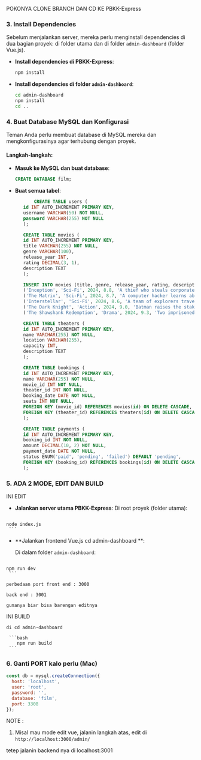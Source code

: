 POKONYA CLONE BRANCH DAN CD KE PBKK-Express

### 3. **Install Dependencies**
   Sebelum menjalankan server, mereka perlu menginstall dependencies di dua bagian proyek: di folder utama dan di folder `admin-dashboard` (folder Vue.js).

   - **Install dependencies di PBKK-Express**:
     ```bash
     npm install
     ```

   - **Install dependencies di folder `admin-dashboard`**:
     ```bash
     cd admin-dashboard
     npm install
     cd ..
     ```

### 4. **Buat Database MySQL dan Konfigurasi**
   Teman Anda perlu membuat database di MySQL mereka dan mengkonfigurasinya agar terhubung dengan proyek.

   #### Langkah-langkah:
   - **Masuk ke MySQL dan buat database**:
     ```sql
     CREATE DATABASE film;
     ```
   - **Buat semua tabel**:
     ```sql
            CREATE TABLE users (
        id INT AUTO_INCREMENT PRIMARY KEY,
        username VARCHAR(50) NOT NULL,
        password VARCHAR(255) NOT NULL
        );

        CREATE TABLE movies (
        id INT AUTO_INCREMENT PRIMARY KEY,
        title VARCHAR(255) NOT NULL,
        genre VARCHAR(100),
        release_year INT,
        rating DECIMAL(3, 1),
        description TEXT
        );

        INSERT INTO movies (title, genre, release_year, rating, description) VALUES
        ('Inception', 'Sci-Fi', 2024, 8.8, 'A thief who steals corporate secrets through the use of dream-sharing technology.'),
        ('The Matrix', 'Sci-Fi', 2024, 8.7, 'A computer hacker learns about the true nature of his reality.'),
        ('Interstellar', 'Sci-Fi', 2024, 8.6, 'A team of explorers travel through a wormhole in space.'),
        ('The Dark Knight', 'Action', 2024, 9.0, 'Batman raises the stakes in his war on crime.'),
        ('The Shawshank Redemption', 'Drama', 2024, 9.3, 'Two imprisoned men bond over a number of years.');

        CREATE TABLE theaters (
        id INT AUTO_INCREMENT PRIMARY KEY,
        name VARCHAR(255) NOT NULL,
        location VARCHAR(255),
        capacity INT,
        description TEXT
        );

        CREATE TABLE bookings (
        id INT AUTO_INCREMENT PRIMARY KEY,
        name VARCHAR(255) NOT NULL,
        movie_id INT NOT NULL,
        theater_id INT NOT NULL,
        booking_date DATE NOT NULL,
        seats INT NOT NULL,
        FOREIGN KEY (movie_id) REFERENCES movies(id) ON DELETE CASCADE,
        FOREIGN KEY (theater_id) REFERENCES theaters(id) ON DELETE CASCADE
        );

        CREATE TABLE payments (
        id INT AUTO_INCREMENT PRIMARY KEY,
        booking_id INT NOT NULL,
        amount DECIMAL(10, 2) NOT NULL,
        payment_date DATE NOT NULL,
        status ENUM('paid', 'pending', 'failed') DEFAULT 'pending',
        FOREIGN KEY (booking_id) REFERENCES bookings(id) ON DELETE CASCADE
        );

     ```
### 5. **ADA 2 MODE, EDIT DAN BUILD**
   
   INI EDIT

   - **Jalankan server utama PBKK-Express**:
     Di root proyek (folder utama):
     ```bash
    node index.js
     ```
   
   - **Jalankan frontend Vue.js cd admin-dashboard **:

     Di dalam folder `admin-dashboard`:
     ```bash
    npm run dev
     ```

    perbedaan port front end : 3000

    back end : 3001

    gunanya biar bisa barengan editnya

INI BUILD

    di cd admin-dashboard

     ```bash
        npm run build
     ```


### 6. **Ganti PORT kalo perlu (Mac)**

```js
const db = mysql.createConnection({
  host: 'localhost',
  user: 'root',        
  password: '',        
  database: 'film',    
  port: 3308          
});
```

NOTE : 

1. Misal mau mode edit vue, jalanin langkah atas, edit di `http://localhost:3000/admin/`

tetep jalanin backend nya di localhost:3001


